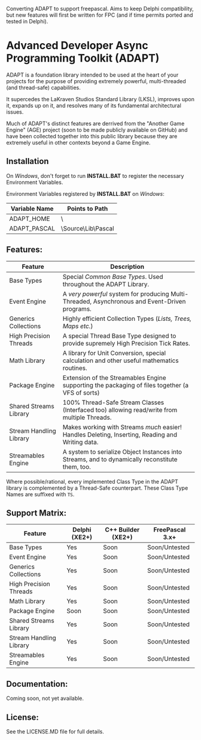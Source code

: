 Converting ADAPT to support freepascal. Aims to keep Delphi compatibility, but new features will first be written for FPC (and if time permits ported and tested in Delphi).

# Advanced Developer Async Programming Toolkit (ADAPT)
ADAPT is a foundation library intended to be used at the heart of your projects for the purpose of providing extremely powerful, multi-threaded (and thread-safe) capabilities.

It supercedes the LaKraven Studios Standard Library (LKSL), improves upon it, expands up on it, and resolves many of its fundamental architectural issues.

Much of ADAPT's distinct features are derrived from the "Another Game Engine" (AGE) project (soon to be made publicly available on GitHub) and have been collected together into this public library because they are extremely useful in other contexts beyond a Game Engine.

## Installation
On *Windows*, don't forget to run **INSTALL.BAT** to register the necessary Environment Variables.

Environment Variables registered by **INSTALL.BAT** on *Windows*:

| Variable Name  | Points to Path     |
| -------------- | ------------------ |
| ADAPT_HOME     | \                  |
| ADAPT_PASCAL   | \Source\Lib\Pascal |

## Features:
|         Feature         | Description                                                                                      |
| ----------------------- | ------------------------------------------------------------------------------------------------ |
| Base Types              | Special *Common Base Types*. Used throughout the ADAPT Library.                                  |
| Event Engine            | A *very powerful* system for producing Multi-Threaded, Asynchronous and Event-Driven programs.   |
| Generics Collections    | Highly efficient Collection Types (*Lists, Trees, Maps etc.*)                                    |
| High Precision Threads  | A special Thread Base Type designed to provide supremely High Precision Tick Rates.              |
| Math Library            | A library for Unit Conversion, special calculation and other useful mathematics routines.        |
| Package Engine          | Extension of the Streamables Engine supporting the packaging of files together (a VFS of sorts)  |
| Shared Streams Library  | 100% Thread-Safe Stream Classes (Interfaced too) allowing read/write from multiple Threads.      |
| Stream Handling Library | Makes working with Streams *much* easier! Handles Deleting, Inserting, Reading and Writing data. |
| Streamables Engine      | A system to serialize Object Instances into Streams, and to dynamically reconstitute them, too.  |

Where possible/rational, every implemented Class Type in the ADAPT library is complemented by a Thread-Safe counterpart. These Class Type Names are suffixed with `TS`.

## Support Matrix:

|         Feature         | Delphi (XE2+)    | C++ Builder (XE2+)    | FreePascal 3.x+ |
| ----------------------- | ---------------- | --------------------- | --------------- |
| Base Types              | Yes              | Soon                  | Soon/Untested   |
| Event Engine            | Yes              | Soon                  | Soon/Untested   |
| Generics Collections    | Yes              | Soon                  | Soon/Untested   |
| High Precision Threads  | Yes              | Soon                  | Soon/Untested   |
| Math Library            | Yes              | Soon                  | Soon/Untested   |
| Package Engine          | Soon             | Soon                  | Soon/Untested   |
| Shared Streams Library  | Yes              | Soon                  | Soon/Untested   |
| Stream Handling Library | Yes              | Soon                  | Soon/Untested   |
| Streamables Engine      | Yes              | Soon                  | Soon/Untested   |

## Documentation:
Coming soon, not yet available.

## License:
See the LICENSE.MD file for full details.
